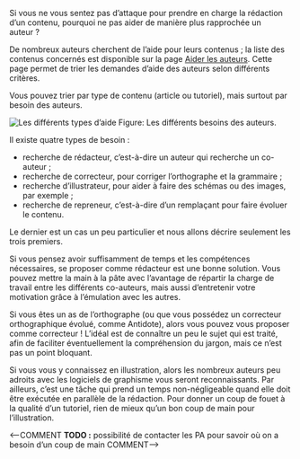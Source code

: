 Si vous ne vous sentez pas d’attaque pour prendre en charge la rédaction d’un contenu, pourquoi ne pas aider de manière plus rapprochée un auteur ?

De nombreux auteurs cherchent de l’aide pour leurs contenus ; la liste des contenus concernés est disponible sur la page [Aider les auteurs](https://zestedesavoir.com/contenus/aides/). Cette page permet de trier les demandes d’aide des auteurs selon différents critères.

Vous pouvez trier par type de contenu (article ou tutoriel), mais surtout par besoin des auteurs.

![Les différents types d’aide](/media/galleries/1121/e5dcddb9-d408-43a4-a01b-347c98f5519b.png)
Figure: Les différents besoins des auteurs.

Il existe quatre types de besoin :

* recherche de rédacteur, c’est-à-dire un auteur qui recherche un co-auteur ;
* recherche de correcteur, pour corriger l’orthographe et la grammaire ;
* recherche d’illustrateur, pour aider à faire des schémas ou des images, par exemple ;
* recherche de repreneur, c’est-à-dire d’un remplaçant pour faire évoluer le contenu.

Le dernier est un cas un peu particulier et nous allons décrire seulement les trois premiers.

Si vous pensez avoir suffisamment de temps et les compétences nécessaires, se proposer comme rédacteur est une bonne solution. Vous pouvez mettre la main à la pâte avec l’avantage de répartir la charge de travail entre les différents co-auteurs, mais aussi d’entretenir votre motivation grâce à l’émulation avec les autres.

Si vous êtes un as de l’orthographe (ou que vous possédez un correcteur orthographique évolué, comme Antidote), alors vous pouvez vous proposer comme correcteur ! L’idéal est de connaître un peu le sujet qui est traité, afin de faciliter éventuellement la compréhension du jargon, mais ce n’est pas un point bloquant.

Si vous vous y connaissez en illustration, alors les nombreux auteurs peu adroits avec les logiciels de graphisme vous seront reconnaissants. Par ailleurs, c’est une tâche qui prend un temps non-négligeable quand elle doit être exécutée en parallèle de la rédaction. Pour donner un coup de fouet à la qualité d’un tutoriel, rien de mieux qu’un bon coup de main pour l’illustration.

<--COMMENT **TODO :** possibilité de contacter les PA pour savoir où on a besoin d’un coup de main COMMENT-->